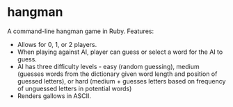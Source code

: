 hangman
=======

A command-line hangman game in Ruby. Features: 
 * Allows for 0, 1, or 2 players. 
 * When playing against AI, player can guess or select a word for the AI to guess.
 * AI has three difficulty levels - easy (random guessing), medium (guesses words from the dictionary given word length and position of guessed letters), or hard (medium + guesses letters based on frequency of unguessed letters in potential words)
 * Renders gallows in ASCII.
